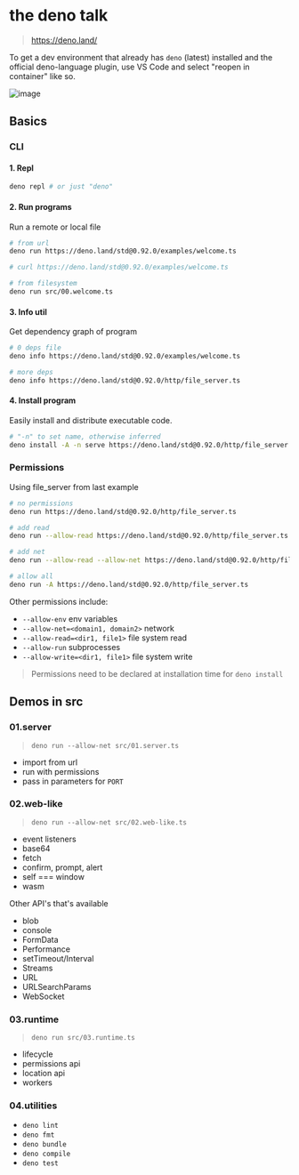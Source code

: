 # the deno talk

> https://deno.land/

To get a dev environment that already has `deno` (latest) installed and the official deno-language plugin, use VS Code and select "reopen in container" like so.

![image](https://user-images.githubusercontent.com/658586/111420864-44d2c680-86ec-11eb-9ecc-2859a30dd948.png)

## Basics

### CLI

#### 1. Repl

```sh
deno repl # or just "deno"
```

#### 2. Run programs

Run a remote or local file

```sh
# from url
deno run https://deno.land/std@0.92.0/examples/welcome.ts

# curl https://deno.land/std@0.92.0/examples/welcome.ts

# from filesystem
deno run src/00.welcome.ts
```

#### 3. Info util

Get dependency graph of program

```sh
# 0 deps file
deno info https://deno.land/std@0.92.0/examples/welcome.ts

# more deps
deno info https://deno.land/std@0.92.0/http/file_server.ts
```

#### 4. Install program

Easily install and distribute executable code.

```sh
# "-n" to set name, otherwise inferred
deno install -A -n serve https://deno.land/std@0.92.0/http/file_server.ts
```

### Permissions

Using file_server from last example
```sh
# no permissions
deno run https://deno.land/std@0.92.0/http/file_server.ts

# add read
deno run --allow-read https://deno.land/std@0.92.0/http/file_server.ts

# add net
deno run --allow-read --allow-net https://deno.land/std@0.92.0/http/file_server.ts

# allow all
deno run -A https://deno.land/std@0.92.0/http/file_server.ts
```

Other permissions include:

- `--allow-env` env variables
- `--allow-net=<domain1, domain2>` network
- `--allow-read=<dir1, file1>` file system read
- `--allow-run` subprocesses
- `--allow-write=<dir1, file1>` file system write

> Permissions need to be declared at installation time for `deno install`

## Demos in src

### 01.server

> `deno run --allow-net src/01.server.ts`

- import from url
- run with permissions
- pass in parameters for `PORT`

### 02.web-like

> `deno run --allow-net src/02.web-like.ts`

- event listeners
- base64
- fetch
- confirm, prompt, alert
- self === window
- wasm

Other API's that's available
- blob
- console
- FormData
- Performance
- setTimeout/Interval
- Streams
- URL
- URLSearchParams
- WebSocket

### 03.runtime

> `deno run src/03.runtime.ts`

- lifecycle
- permissions api
- location api
- workers

### 04.utilities

- `deno lint`
- `deno fmt`
- `deno bundle`
- `deno compile`
- `deno test`